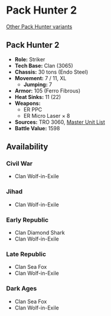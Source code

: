 # Pack Hunter 2

[Other Pack Hunter variants](../pack_hunter.md)

## Pack Hunter 2
- **Role:** Striker
- **Tech Base:** Clan (3065)
- **Chassis:** 30 tons (Endo Steel)
- **Movement:** 7 / 11, XL
  - **Jumping:** 7
- **Armor:** 105 (Ferro Fibrous)
- **Heat Sinks:** 11 (22)
- **Weapons:**
  - ER PPC
  - ER Micro Laser × 8
- **Sources:** TRO 3060, [Master Unit List](http://masterunitlist.info/Unit/Details/2393/pack-hunter-2)
- **Battle Value:** 1598

## Availability

### Civil War
- Clan Wolf-in-Exile

### Jihad
- Clan Wolf-in-Exile

### Early Republic
- Clan Diamond Shark
- Clan Wolf-in-Exile

### Late Republic
- Clan Sea Fox
- Clan Wolf-in-Exile

### Dark Ages
- Clan Sea Fox
- Clan Wolf-in-Exile


